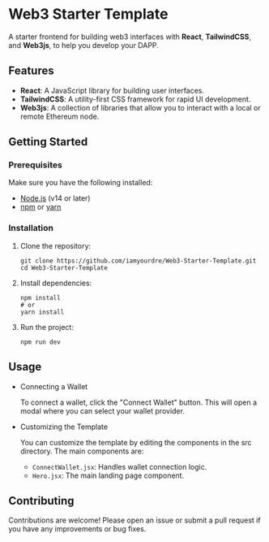 # Web3 Starter Template

A starter frontend for building web3 interfaces with **React**, **TailwindCSS**, and **Web3js**, to help you develop your DAPP.

## Features

- **React**: A JavaScript library for building user interfaces.
- **TailwindCSS**: A utility-first CSS framework for rapid UI development.
- **Web3js**: A collection of libraries that allow you to interact with a local or remote Ethereum node.

## Getting Started

### Prerequisites

Make sure you have the following installed:

- [Node.js](https://nodejs.org/) (v14 or later)
- [npm](https://www.npmjs.com/) or [yarn](https://yarnpkg.com/)

### Installation

1. Clone the repository:

   ```
   git clone https://github.com/iamyourdre/Web3-Starter-Template.git
   cd Web3-Starter-Template
   ```

2. Install dependencies:

    ```
    npm install
    # or
    yarn install
    ```

3. Run the project:
    ```
    npm run dev
    ```

## Usage
- Connecting a Wallet

    To connect a wallet, click the "Connect Wallet" button. This will open a modal where you can select your wallet provider.

- Customizing the Template
    
    You can customize the template by editing the components in the src directory. The main components are:

    - `ConnectWallet.jsx`: Handles wallet connection logic.
    - `Hero.jsx`: The main landing page component.

## Contributing

Contributions are welcome! Please open an issue or submit a pull request if you have any improvements or bug fixes.